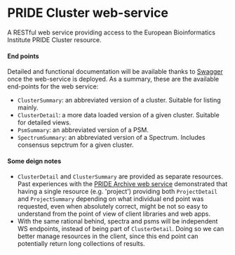 PRIDE Cluster web-service
=========================

A RESTful web service providing access to the European Bioinformatics Institute PRIDE Cluster resource.

#### End points

Detailed and functional documentation will be available thanks to [Swagger](https://github.com/swagger-api) once the
web-service is deployed. As a summary, these are the available end-points for the web service:

* `ClusterSummary`: an abbreviated version of a cluster. Suitable for listing mainly.
* `ClusterDetail`: a more data loaded version of a given cluster. Suitable for detailed views.
* `PsmSummary`: an abbreviated version of a PSM.  
* `SpectrumSummary`: an abbreviated version of a Spectrum. Includes consensus sepctrum for a given cluster.  

#### Some deign notes
* `ClusterDetail` and `ClusterSummary` are provided as separate resources. Past experiences with the
[PRIDE Archive web service](http://www.ebi.ac.uk/pride/ws/archive/) demonstrated that having a single resource
(e.g. 'project') providing both `ProjectDetail` and `ProjectSummary` depending on what individual end point was
requested, even when absolutely correct, might be not so easy to understand from the point of view of client
libraries and web apps.
* With the same rational behind, spectra and psms will be independent WS endpoints, instead of being part of `ClusterDetail`.
Doing so we can better manage resources in the client, since this end point can potentially return long collections
of results.
